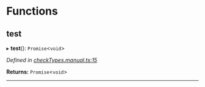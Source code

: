 

# Functions

<a id="test"></a>

##  test

▸ **test**(): `Promise`<`void`>

*Defined in [checkTypes.manual.ts:15](https://github.com/polkadot-js/api/blob/c366ede/packages/api/src/checkTypes.manual.ts#L15)*

**Returns:** `Promise`<`void`>

___

